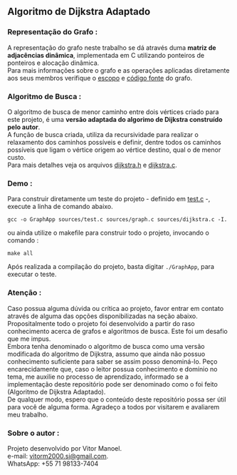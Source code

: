 ## Algoritmo de Dijkstra Adaptado

### Representação do Grafo : 
A representação do grafo neste trabalho se dá através duma **matriz de adjacências dinâmica**, implementada em C utilizando ponteiros de ponteiros e alocação dinâmica.  
Para mais informações sobre o grafo e as operações aplicadas diretamente aos seus membros verifique o [escopo](/headers/graph.h) e [código fonte](/sources/graph.c) do grafo.  
  
### Algoritmo de Busca :
O algoritmo de busca de menor caminho entre dois vértices criado para este projeto, é uma **versão adaptada do algorimo de Dijkstra construído pelo autor**.  
A função de busca criada, utiliza da recursividade para realizar o relaxamento dos caminhos possíveis e definir, dentre todos os caminhos possíveis que ligam o vértice origem ao vértice destino, qual o de menor custo.  
Para mais detalhes veja os arquivos [dijkstra.h](/headers/dijkstra.h) e [dijkstra.c](/sources/dijkstra.c).

### Demo : 
Para construir diretamente um teste do projeto - definido em [test.c](/sources/test.c) -, execute a linha de comando abaixo.
  
```
gcc -o GraphApp sources/test.c sources/graph.c sources/dijkstra.c -I.
```
  
ou ainda utilize o makefile para construir todo o projeto, invocando o comando :  
  
```
make all
```
  
Após realizada a compilação do projeto, basta digitar ``` ./GraphApp ```, para executar o teste.  
  
### Atenção :
Caso possua alguma dúvida ou crítica ao projeto, favor entrar em contato através de alguma das opções disponibilizadas na seção abaixo.  
Propositalmente todo o projeto foi desenvolvido a partir do raso conhecimento acerca de grafos e algoritmos de busca. Este foi um desafio que me impus.  
Embora tenha denominado o algoritmo de busca como uma versão modificada do algoritmo de Dijkstra, assumo que ainda não possuo conhecimento suficiente para saber se assim posso denominá-lo. Peço encarecidamente que, caso o leitor possua conhecimento e domínio no tema, me auxilie no processo de aprendizado, informado se a implementação deste repositório pode ser denominado como o foi feito (Algoritmo de Dijkstra Adaptado).  
De qualquer modo, espero que o conteúdo deste repositório possa ser útil para você de alguma forma.
Agradeço a todos por visitarem e avaliarem meu trabalho.  
  
### Sobre o autor :
Projeto desenvolvido por Vitor Manoel.  
e-mail: vitorm2000.si@gmail.com.  
WhatsApp: +55 71 98133-7404  
